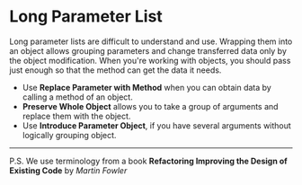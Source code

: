 # Long Parameter List

Long parameter lists are difficult to understand and use. Wrapping them into an object allows grouping parameters and change transferred data only by the object modification. When you're working with objects, you should pass just enough so that the method can get the data it needs.

* Use **Replace Parameter with Method** when you can obtain data by calling a method of an object.
* **Preserve Whole Object** allows you to take a group of arguments and replace them with the object.
* Use **Introduce Parameter Object**, if you have several arguments without logically grouping object.

***

P.S. We use terminology from a book **Refactoring Improving the Design of Existing Code** by *Martin Fowler*
